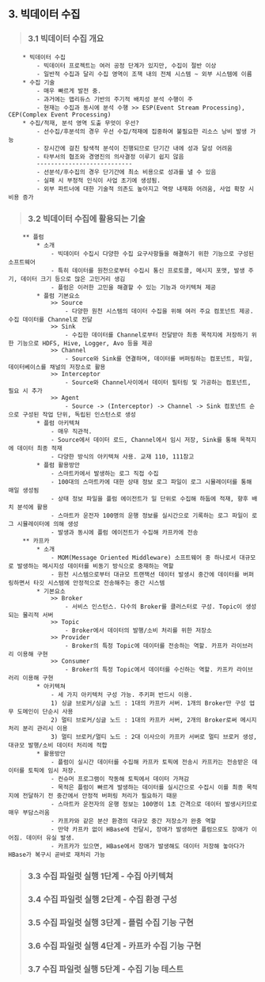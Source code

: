 ##  3. 빅데이터 수집
>###    3.1 빅데이터 수집 개요
        * 빅데이터 수집
            - 빅데이터 프로젝트는 여러 공정 단계가 있지만, 수집이 절반 이상
            - 일반적 수집과 달리 수집 영역이 조잭 내의 전체 시스템 ~ 외부 시스템에 이름
        * 수집 기술
            - 매우 빠르게 발전 중.
            - 과거에는 맵리듀스 기반의 주기적 배치성 분석 수행이 주
            - 현재는 수집과 동시에 분석 수행 >> ESP(Event Stream Processing), CEP(Complex Event Processing)
        * 수집/적재, 분석 영역 도출 무엇이 우선?
            - 선수집/후분석의 경우 우선 수집/적재에 집중하여 불필요한 리소스 낭비 발생 가능
            - 장시간에 걸친 탐색적 분석이 진행되므로 단기간 내에 성과 달성 어려움
            - 타부서의 협조와 경영진의 의사결정 이루기 쉽지 않음
            ---------------------------
            - 선분석/후수집의 경우 단기간에 최소 비용으로 성과를 낼 수 있음
            - 실패 시 부정적 인식이 사업 초기에 생성됨.
            - 외부 파트너에 대한 기술적 의존도 높아지고 역량 내재화 어려움, 사업 확장 시 비용 증가
>###    3.2 빅데이터 수집에 활용되는 기술
        ** 플럼
            * 소개
                - 빅데이터 수집시 다양한 수집 요구사항들을 해결하기 위한 기능으로 구성된 소프트웨어
                - 특히 데이터를 원천으로부터 수집시 통신 프로토콜, 메시지 포맷, 발생 주기, 데이터 크기 등으로 많은 고민거리 생김
                - 플럼은 이러한 고민을 해결할 수 있는 기능과 아키텍쳐 제공
            * 플럼 기본요소
                >> Source
                    - 다양한 원천 시스템의 데이터 수집을 위해 여러 주요 컴포넌트 제공. 수집 데이터를 Channel로 전달
                >> Sink
                    - 수집한 데이터를 Channel로부터 전달받아 최종 목적지에 저장하기 위한 기능으로 HDFS, Hive, Logger, Avo 등을 제공
                >> Channel
                    - Source와 Sink를 연결하며, 데이터를 버퍼링하는 컴포넌트, 파일, 데이터베이스를 채널의 저장소로 활용
                >> Interceptor
                    - Source와 Channel사이에서 데이터 필터링 및 가공하는 컴포넌트, 필요 시 추가
                >> Agent
                    - Source -> (Interceptor) -> Channel -> Sink 컴포넌트 순으로 구성된 작업 단위, 독립된 인스턴스로 생성
            * 플럼 아키텍쳐
                - 매우 직관적.
                - Source에서 데이터 로드, Channel에서 임시 저장, Sink를 통해 목적지에 데이터 최종 적재
                - 다양한 방식의 아키텍쳐 사용. 교재 110, 111참고
            * 플럼 활용방안
                - 스마트카에서 발생하는 로그 직접 수집
                - 100대의 스마트카에 대한 상태 정보 로그 파일이 로그 시뮬레이터를 통해 매일 생성됨
                - 상태 정보 파일을 플럼 에이전트가 일 단위로 수집해 하둡에 적재, 향후 배치 분석에 활용
                - 스마트카 운전자 100명의 운행 정보를 실시간으로 기록하는 로그 파일이 로그 시뮬레이터에 의해 생성
                - 발생과 동시에 플럼 에이전트가 수집해 카프카에 전송
        ** 카프카
            * 소개
                - MOM(Message Oriented Middleware) 소프트웨어 중 하나로서 대규모로 발생하는 메시지성 데이터를 비동기 방식으로 중재하는 역할
                - 원천 시스템으로부터 대규모 트랜잭션 데이터 발생시 중간에 데이터를 버퍼링하면서 타깃 시스템에 안정적으로 전송해주는 중간 시스템
            * 기본요소
                >> Broker 
                    - 서비스 인스턴스. 다수의 Broker를 클러스터로 구성. Topic이 생성되는 물리적 서버
                >> Topic
                    - Broker에서 데이터의 발행/소비 처리를 위한 저장소
                >> Provider
                    - Broker의 특정 Topic에 데이터를 전송하는 역할. 카프카 라이브러리 이용해 구현
                >> Consumer
                    - Broker의 특정 Topic에서 데이터를 수신하는 역할. 카프카 라이브러리 이용해 구현
            * 아키텍쳐
                - 세 가지 아키텍처 구성 가능. 주키퍼 반드시 이용.
                1) 싱글 브로커/싱글 노드 : 1대의 카프카 서버. 1개의 Broker만 구성 업무 도메인이 단순시 사용
                2) 멀티 브로커/싱글 노드 : 1대의 카프카 서버, 2개의 Broker로써 메시지 처리 분리 관리시 이용
                3) 멀티 브로커/멀티 노드 : 2대 이사으이 카프카 서버로 멀티 브로커 생성, 대규모 발행/소비 데이터 처리에 적합
            * 활용방안
                - 플럼이 실시간 데이터를 수집해 카프카 토픽에 전송시 카프카는 전송받은 데이터를 토픽에 임시 저장.
                - 컨슈머 프로그램이 작동해 토픽에서 데이터 가져감
                - 목적은 플럼이 빠르게 발생하는 데이터를 실시간으로 수집시 이를 최종 목적지에 전달하기 전 중간에서 안정적 버퍼링 처리가 필요하기 때문
                - 스마트카 운전자의 운행 정보는 100명이 1초 간격으로 데이터 발생시키므로 매우 부담스러움
                - 카프카와 같은 분산 환경의 대규모 중간 저장소가 완충 역할
                - 만약 카프카 없이 HBase에 전달시, 장애가 발생하면 플럼으로도 장애가 이어짐. 데이터 유실 발생.
                - 카프카가 있으면, HBase에서 장애가 발생해도 데이터 저장해 놓아다가 HBase가 복구시 곧바로 재처리 가능
>###    3.3 수집 파일럿 실행 1단계 - 수집 아키텍쳐
>###    3.4 수집 파일럿 실행 2단계 - 수집 환경 구성
>###    3.5 수집 파일럿 실행 3단계 - 플럼 수집 기능 구현
>###    3.6 수집 파일럿 실행 4단계 - 카프카 수집 기능 구현
>###    3.7 수집 파일럿 실행 5단계 - 수집 기능 테스트